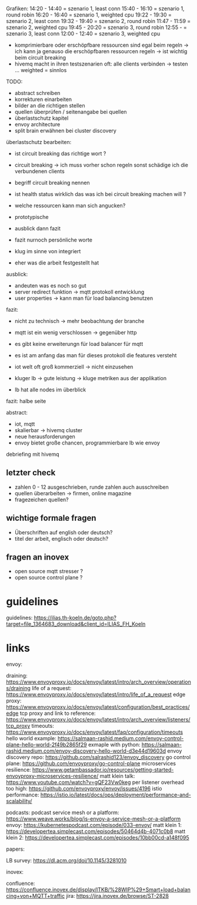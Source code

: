 Grafiken:
14:20 - 14:40 = szenario 1, least conn
15:40 - 16:10 = szenario 1, round robin
16:20 - 16:40 = szenario 1, weighted cpu
19:22 - 19:30 = szenario 2, least conn
19:32 - 19:40 = szenario 2, round robin
11:47 - 11:59 = szenario 2, weighted cpu
19:45 - 20:20 = szenario 3, round robin
12:55 - = szenario 3, least conn
12:00 - 12:40 = szenario 3, weighted cpu

- komprimierbare oder erschöpfbare ressourcen sind egal beim regeln -> ich kann ja genauso die erschöpfbaren ressourcen regeln
-> ist wichtig beim circuit breaking
- hivemq macht in ihren testszenarien oft: alle clients verbinden -> testen ... weighted = sinnlos

TODO:
- abstract schreiben
- korrekturen einarbeiten
- bilder an die richtigen stellen
- quellen überprüfen / seitenangabe bei quellen
- überlastschutz kapitel
- envoy architecture
- split brain erwähnen bei cluster discovery

überlastschutz bearbeiten:
- ist circuit breaking das richtige wort ?
- circuit breaking -> ich muss vorher schon regeln sonst schädige ich die verbundenen clients
- begriff circuit breaking nennen
- ist health status wirklich das was ich bei circuit breaking machen will ?
- welche ressourcen kann man sich angucken?

- prototypische
- ausblick dann fazit
- fazit nurnoch persönliche worte
- klug im sinne von integriert
- eher was die arbeit festgestellt hat

ausblick:
- andeuten was es noch so gut
- server redirect funktion -> mqtt protokoll entwicklung
- user properties -> kann man für load balancing benutzen

fazit:
- nicht zu technisch -> mehr beobachtung der branche
- mqtt ist ein wenig verschlossen -> gegenüber http
- es gibt keine erweiterungn für load balancer für mqtt
- es ist am anfang das man für dieses protokoll die features versteht
- iot welt oft groß kommerziell -> nicht einzusehen

- kluger lb -> gute leistung -> kluge metriken aus der applikation

- lb hat alle nodes im überblick

fazit: halbe seite

abstract:
- iot, mqtt
- skalierbar -> hivemq cluster
- neue herausforderungen
- envoy bietet große chancen, programmierbare lb wie envoy

debriefing mit hivemq

## letzter check
- zahlen 0 - 12 ausgeschrieben, runde zahlen auch ausschreiben
- quellen überarbeiten -> firmen, online magazine
- fragezeichen quellen?

## wichtige formale fragen

- Überschriften auf english oder deutsch?
- titel der arbeit, englisch oder deutsch?

## fragen an inovex

- open source mqtt stresser ?
- open source control plane ?

# guidelines

guidelines: https://ilias.th-koeln.de/goto.php?target=file_1364683_download&client_id=ILIAS_FH_Koeln

# links

envoy:

draining: https://www.envoyproxy.io/docs/envoy/latest/intro/arch_overview/operations/draining
life of a request: https://www.envoyproxy.io/docs/envoy/latest/intro/life_of_a_request
edge proxy: https://www.envoyproxy.io/docs/envoy/latest/configuration/best_practices/edge
tcp proxy and link to reference: https://www.envoyproxy.io/docs/envoy/latest/intro/arch_overview/listeners/tcp_proxy
timeouts: https://www.envoyproxy.io/docs/envoy/latest/faq/configuration/timeouts
hello world example: https://salmaan-rashid.medium.com/envoy-control-plane-hello-world-2f49b2865f29
exmaple with python: https://salmaan-rashid.medium.com/envoy-discovery-hello-world-d3e44d19603d
envoy discovery repo: https://github.com/salrashid123/envoy_discovery
go control plane: https://github.com/envoyproxy/go-control-plane
microservices resilience: https://www.getambassador.io/resources/getting-started-envoyproxy-microservices-resilience/
matt klein talk: https://www.youtube.com/watch?v=gQF23Vw0keg
per listener overhead too high: https://github.com/envoyproxy/envoy/issues/4196
istio performance: https://istio.io/latest/docs/ops/deployment/performance-and-scalability/

podcasts:
podcast service mesh or a platform: https://www.weave.works/blog/is-envoy-a-service-mesh-or-a-platform
envoy: https://kubernetespodcast.com/episode/033-envoy/
matt klein 1: https://developertea.simplecast.com/episodes/50464d4b-4071c0b8
matt klein 2: https://developertea.simplecast.com/episodes/10bb00cd-a148f095

papers:

LB survey: https://dl.acm.org/doi/10.1145/3281010

inovex:

confluence: https://confluence.inovex.de/display/ITKB/%28WIP%29+Smart+load+balancing+von+MQTT+traffic
jira: https://jira.inovex.de/browse/ST-2828
